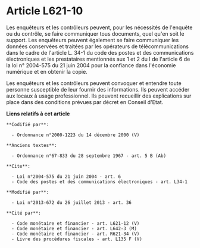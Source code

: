 # Article L621-10

Les enquêteurs et les contrôleurs peuvent, pour les nécessités de l'enquête ou du contrôle, se faire communiquer tous
documents, quel qu'en soit le support. Les enquêteurs peuvent également se faire communiquer les données conservées et
traitées par les opérateurs de télécommunications dans le cadre de l'article L. 34-1 du code des postes et des communications
électroniques et les prestataires mentionnés aux 1 et 2 du I de l'article 6 de la loi n° 2004-575 du 21 juin 2004 pour la
confiance dans l'économie numérique et en obtenir la copie. 

Les enquêteurs et les contrôleurs peuvent convoquer et entendre toute personne susceptible de leur fournir des informations.
Ils peuvent accéder aux locaux à usage professionnel. Ils peuvent recueillir des explications sur place dans des conditions
prévues par décret en Conseil d'Etat.

**Liens relatifs à cet article**

	**Codifié par**:

	  - Ordonnance n°2000-1223 du 14 décembre 2000 (V)

	**Anciens textes**:

	  - Ordonnance n°67-833 du 28 septembre 1967 - art. 5 B (Ab)

	**Cite**:

	  - Loi n°2004-575 du 21 juin 2004 - art. 6
	  - Code des postes et des communications électroniques - art. L34-1

	**Modifié par**:

	  - Loi n°2013-672 du 26 juillet 2013 - art. 36

	**Cité par**:

	  - Code monétaire et financier - art. L621-12 (V)
	  - Code monétaire et financier - art. L642-3 (M)
	  - Code monétaire et financier - art. R621-34 (V)
	  - Livre des procédures fiscales - art. L135 F (V)
